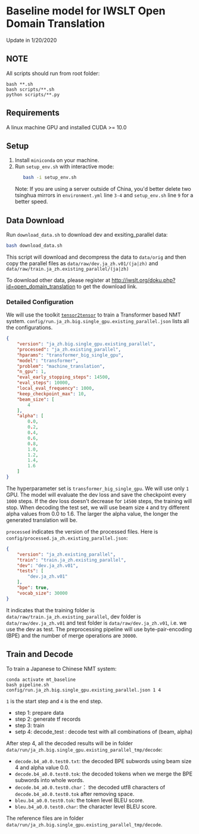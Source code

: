 # Baseline model for IWSLT Open Domain Translation

Update in 1/20/2020


## NOTE

All scripts should run from root folder:

```
bash **.sh
bash scripts/**.sh
python scripts/**.py
```

## Requirements

A linux machine GPU and installed CUDA >= 10.0

## Setup

1. Install `miniconda` on your machine.
2. Run `setup_env.sh` with interactive mode:
    ```bash
       bash -i setup_env.sh
    ```
    Note: If you are using a server outside of China, you'd better delete two tsinghua mirrors in `environment.yml` line `3-4` and `setup_env.sh` line `9` for a better speed.
    
## Data Download

Run `download_data.sh` to download dev and exsiting_parallel data:
```bash
bash download_data.sh
```

This script will download and decompress the data to `data/orig` and then copy the parallel files as `data/raw/dev.ja_zh.v01/(ja|zh)` and `data/raw/train.ja_zh.existing_parallel/(ja|zh)`

To download other data, please register at http://iwslt.org/doku.php?id=open_domain_translation to get the download link.



### Detailed Configuration

We will use the toolkit [`tensor2tensor`](https://github.com/tensorflow/tensor2tensor) to train a Transformer based NMT system. 
`config/run.ja_zh.big.single_gpu.existing_parallel.json` lists all the configurations. 

```json
{
    "version": "ja_zh.big.single_gpu.existing_parallel",
    "processed": "ja_zh.existing_parallel",
    "hparams": "transformer_big_single_gpu",
    "model": "transformer",
    "problem": "machine_translation",
    "n_gpu": 1,
    "eval_early_stopping_steps": 14500,
    "eval_steps": 10000,
    "local_eval_frequency": 1000,
    "keep_checkpoint_max": 10,
    "beam_size": [
        4
    ],
    "alpha": [
        0.0,
        0.2,
        0.4,
        0.6,
        0.8,
        1.0,
        1.2,
        1.4,
        1.6
    ]
}
```

The hyperparameter set is `transformer_big_single_gpu`. 
We will use only `1` GPU. 
The model will evaluate the dev loss and save the checkpoint every `1000` steps. 
If the dev loss doesn't decrease for `14500` steps, the training will stop. 
When decoding the test set, we will use beam size `4` and try different alpha values from 0.0 to 1.6. 
The larger the alpha value, the longer the generated translation will be.

`processed` indicates the version of the processed files. Here is `config/processed.ja_zh.existing_parallel.json`:

```json
{
    "version": "ja_zh.existing_parallel",
    "train": "train.ja_zh.existing_parallel",
    "dev": "dev.ja_zh.v01",
    "tests": [
        "dev.ja_zh.v01"
    ],
    "bpe": true,
    "vocab_size": 30000
}
``` 
It indicates that the training folder is `data/raw/train.ja_zh.existing_parallel`, dev folder is `data/raw/dev.ja_zh.v01` and test folder is `data/raw/dev.ja_zh.v01`, i.e. we use the dev as test. 
The preprocessing pipeline will use byte-pair-encoding (BPE) and the number of merge operations are `30000`. 

## Train and Decode


To train a Japanese to Chinese NMT system: 

```
conda activate mt_baseline
bash pipeline.sh config/run.ja_zh.big.single_gpu.existing_parallel.json 1 4
```

`1` is the start step and `4` is the end step.

- step 1: prepare data
- step 2: generate tf records
- step 3: train
- setp 4: decode_test : decode test with all combinations of (beam, alpha)

After step 4, all the decoded results will be in folder `data/run/ja_zh.big.single_gpu.existing_parallel_tmp/decode`:
* `decode.b4_a0.0.test0.txt`: the decoded BPE subwords using beam size 4 and alpha value 0.0.
* `decode.b4_a0.0.test0.tok`: the decoded tokens when we merge the BPE subwords into whole words.
* `decode.b4_a0.0.test0.char`： the decoded utf8 characters of `decode.b4_a0.0.test0.tok` after removing space.
* `bleu.b4_a0.0.test0.tok`: the token level BLEU score.
* `bleu.b4_a0.0.test0.char`: the character level BLEU score. 

The reference files are in folder `data/run/ja_zh.big.single_gpu.existing_parallel_tmp/decode`.

